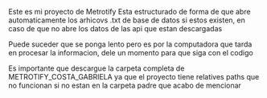 Este es mi proyecto de Metrotify
Esta estructurado de forma de que abre automaticamente los arhicovs .txt de base de datos si estos existen,
en caso de que no abre los datos de las api que estan descargadas

Puede suceder que se ponga lento pero es por la computadora que tarda en procesar la informacion, dele un momento para que siga con el codigo

Es importante que descargue la carpeta completa de METROTIFY_COSTA_GABRIELA ya que el proyecto tiene relatives paths que no funcionan si no estan en la carpeta padre que acabo de mencionar

